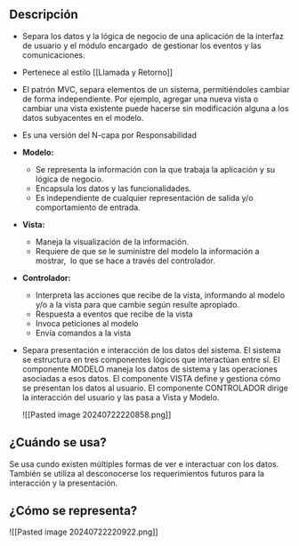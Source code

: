 ## Descripción

- Separa los datos y la lógica de negocio de una aplicación de la interfaz de usuario y el módulo encargado  de gestionar los eventos y las comunicaciones.
- Pertenece al estilo [[Llamada y Retorno]]
- El patrón MVC, separa elementos de un sistema, permitiéndoles cambiar de forma independiente. Por ejemplo, agregar una nueva vista o cambiar una vista existente puede hacerse sin modificación alguna a los datos subyacentes en el modelo.
- Es una versión del N-capa por Responsabilidad
- **Modelo:**
	- Se representa la información con la que trabaja la aplicación y su lógica de negocio.
	- Encapsula los datos y las funcionalidades.
	- Es independiente de cualquier representación de salida y/o comportamiento de entrada.
- **Vista:**
	- Maneja la visualización de la información.
	- Requiere de que se le suministre del modelo la información a mostrar,  lo que se hace a través del controlador.
- **Controlador:**
	- Interpreta las acciones que recibe de la vista, informando al modelo y/o a la vista para que cambie según resulte apropiado.
	- Respuesta a eventos que recibe de la vista
	- Invoca peticiones al modelo
	- Envía comandos a la vista
- Separa presentación e interacción de los datos del sistema. El sistema se estructura en tres componentes lógicos que interactúan entre sí. El componente MODELO maneja los datos de sistema y las operaciones asociadas a esos datos. El componente VISTA define y gestiona cómo se presentan los datos al usuario. El componente CONTROLADOR dirige la interacción del usuario y las pasa a Vista y Modelo.

	![[Pasted image 20240722220858.png]]

## ¿Cuándo se usa?

Se usa cundo existen múltiples formas de ver e interactuar con los datos. También se utiliza al desconocerse los requerimientos futuros para la interacción y la presentación.

## ¿Cómo se representa?

![[Pasted image 20240722220922.png]]